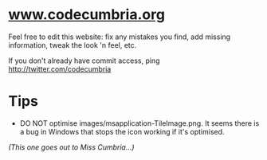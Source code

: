 www.codecumbria.org
=======

Feel free to edit this website: fix any mistakes you find, add missing
information, tweak the look 'n feel, etc.

If you don't already have commit access, ping http://twitter.com/codecumbria



Tips
============

* DO NOT optimise images/msapplication-TileImage.png. It seems there is a bug in
  Windows that stops the icon working if it's optimised.






_(This one goes out to Miss Cumbria...)_
